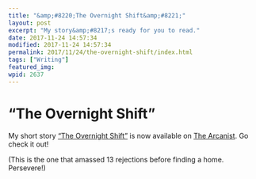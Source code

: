 ```yaml
---
title: "&amp;#8220;The Overnight Shift&amp;#8221;"
layout: post
excerpt: "My story&amp;#8217;s ready for you to read."
date: 2017-11-24 14:57:34
modified: 2017-11-24 14:57:34
permalink: 2017/11/24/the-overnight-shift/index.html
tags: ["Writing"]
featured_img: 
wpid: 2637
---
```


# &#8220;The Overnight Shift&#8221;

My short story [“The Overnight Shift”](https://thearcanist.io/the-overnight-shift/) is now available on [The Arcanist](https://thearcanist.io/). Go check it out!

(This is the one that amassed 13 rejections before finding a home. Persevere!)
